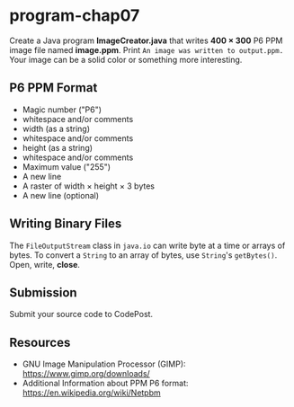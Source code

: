 # program-chap07

Create a Java program **ImageCreator.java** that writes **400 × 300** P6 PPM image file named **image.ppm**. Print ```An image was written to output.ppm.``` Your image can be a solid color or something more interesting.

## P6 PPM Format
* Magic number ("P6")
* whitespace and/or comments
* width (as a string)
* whitespace and/or comments
* height (as a string)
* whitespace and/or comments
* Maximum value ("255")
* A new line
* A raster of width × height × 3 bytes
* A new line (optional)


## Writing Binary Files
The ```FileOutputStream``` class in ```java.io``` can write byte at a time or arrays of bytes. To convert a ```String``` to an array of bytes, use ```String```'s ```getBytes()```. Open, write, **close**.

## Submission
Submit your source code to CodePost.

## Resources 
* GNU Image Manipulation Processor (GIMP): https://www.gimp.org/downloads/
* Additional Information about PPM P6 format: https://en.wikipedia.org/wiki/Netpbm

